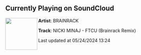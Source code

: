 ## Currently Playing on SoundCloud

[<img align="left" width="100" src="https://i1.sndcdn.com/artworks-LKeWSTzEnKXHhkQH-a0PAOw-t500x500.jpg">](https://soundcloud.com/brainrackofficial/nicki-minaj-ftcu-brainrack-remix-1?in=saxurn/sets/tmp/)

**Artist**: BRAINRACK 

**Track**: NICKI MINAJ - FTCU (Brainrack Remix)

Last updated at 05/24/2024 13:24
